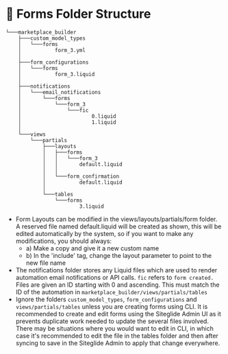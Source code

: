 # 🌳 Forms Folder Structure

```
└───marketplace_builder
    ├───custom_model_types
    │   └───forms
    │           form_3.yml
    │
    ├───form_configurations
    │   └───forms
    │           form_3.liquid
    │
    ├───notifications
    │   └───email_notifications
    │       └───forms
    │           └───form_3
    │               └───fic
    │                       0.liquid
    │                       1.liquid
    │
    └───views
        └───partials
            ├───layouts
            │   ├───forms
            │   │   └───form_3
            │   │       default.liquid
            │   │
            │   └───form_confirmation
            │           default.liquid
            │
            └───tables
                └───forms
                        3.liquid
```

* Form Layouts can be modified in the views/layouts/partials/form folder. A reserved file named default.liquid will be created as shown, this will be edited automatically by the system, so if you want to make any modifications, you should always:
  * a) Make a copy and give it a new custom name
  * b) In the 'include' tag, change the layout parameter to point to the new file name
* The notifications folder stores any Liquid files which are used to render automation email notifications or API calls. `fic` refers to `form created.` Files are given an ID starting with 0 and ascending. This must match the ID of the automation in `marketplace_builder/views/partials/tables`
* Ignore the folders `custom_model_types`, `form_configurations` and `views/partials/tables` unless you are creating forms using CLI. It is recommended to create and edit forms using the Siteglide Admin UI as it prevents duplicate work needed to update the several files involved. There may be situations where you would want to edit in CLI, in which case it's recommended to edit the file in the tables folder and then after syncing to save in the Siteglide Admin to apply that change everywhere.&#x20;
